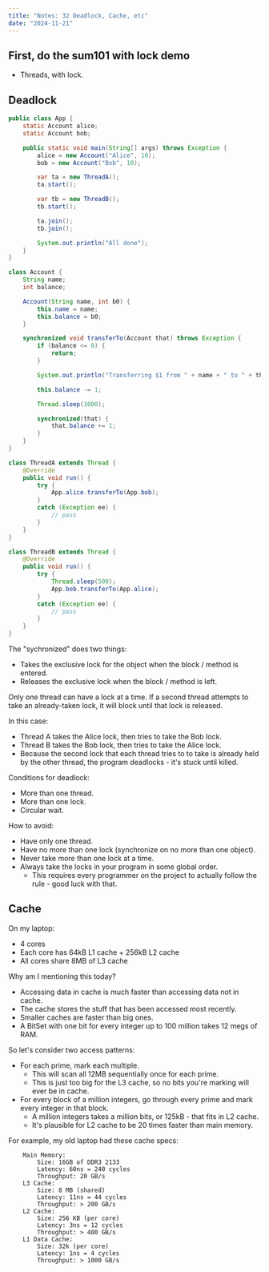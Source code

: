 ```yaml
---
title: "Notes: 32 Deadlock, Cache, etc"
date: "2024-11-21"
---
```


## First, do the sum101 with lock demo

 - Threads, with lock.

## Deadlock

```java
public class App {
    static Account alice;
    static Account bob;

    public static void main(String[] args) throws Exception {
        alice = new Account("Alice", 10);
        bob = new Account("Bob", 10);

        var ta = new ThreadA();
        ta.start();

        var tb = new ThreadB();
        tb.start();

        ta.join();
        tb.join();

        System.out.println("All done");
    }
}

class Account {
    String name;
    int balance;

    Account(String name, int b0) {
        this.name = name;
        this.balance = b0;
    }

    synchronized void transferTo(Account that) throws Exception {
        if (balance <= 0) {
            return;
        }

        System.out.println("Transferring $1 from " + name + " to " + that.name);

        this.balance -= 1;

        Thread.sleep(1000);

        synchronized(that) {
            that.balance += 1;
        }
    }
}

class ThreadA extends Thread {
    @Override
    public void run() {
        try {
            App.alice.transferTo(App.bob);
        }
        catch (Exception ee) {
            // pass
        }
    }
}

class ThreadB extends Thread {
    @Override
    public void run() {
        try {
            Thread.sleep(500);
            App.bob.transferTo(App.alice);
        }
        catch (Exception ee) {
            // pass
        }
    }
}
```

The "sychronized" does two things:

 - Takes the exclusive lock for the object when the block / method is entered.
 - Releases the exclusive lock when the block / method is left.

Only one thread can have a lock at a time. If a second thread attempts to take
an already-taken lock, it will block until that lock is released.

In this case:

 - Thread A takes the Alice lock, then tries to take the Bob lock.
 - Thread B takes the Bob lock, then tries to take the Alice lock.
 - Because the second lock that each thread tries to to take is already held
   by the other thread, the program deadlocks - it's stuck until killed.

Conditions for deadlock:

 - More than one thread.
 - More than one lock.
 - Circular wait.
 
How to avoid:

 - Have only one thread.
 - Have no more than one lock (synchronize on no more than one object).
 - Never take more than one lock at a time.
 - Always take the locks in your program in some global order.
   - This requires every programmer on the project to actually follow the
     rule - good luck with that.


## Cache

On my laptop:

 - 4 cores
 - Each core has 64kB L1 cache + 256kB L2 cache
 - All cores share 8MB of L3 cache

Why am I mentioning this today?

 - Accessing data in cache is much faster than accessing data not in cache.
 - The cache stores the stuff that has been accessed most recently.
 - Smaller caches are faster than big ones.
 - A BitSet with one bit for every integer up to 100 million takes 12
   megs of RAM.
   
So let's consider two access patterns:

 - For each prime, mark each multiple.
   - This will scan all 12MB sequentially once for each prime.
   - This is just too big for the L3 cache, so no bits you're marking
     will ever be in cache.
 - For every block of a million integers, go through every prime
   and mark every integer in that block.
   - A million integers takes a million bits, or 125kB - that fits in
     L2 cache.
   - It's plausible for L2 cache to be 20 times faster than main
     memory.

For example, my old laptop had these cache specs:

```
    Main Memory:
        Size: 16GB of DDR3 2133
        Latency: 60ns = 240 cycles
        Throughput: 20 GB/s
    L3 Cache:
        Size: 8 MB (shared)
        Latency: 11ns = 44 cycles
        Throughput: > 200 GB/s
    L2 Cache:
        Size: 256 KB (per core)
        Latency: 3ns = 12 cycles
        Throughput: > 400 GB/s
    L1 Data Cache:
        Size: 32k (per core)
        Latency: 1ns = 4 cycles
        Throughput: > 1000 GB/s
```
